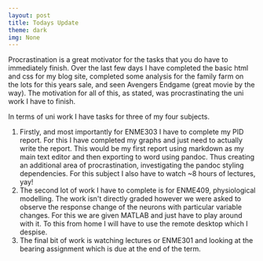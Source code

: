 ```yaml
---
layout: post
title: Todays Update
theme: dark
img: None
---
```


Procrastination is a great motivator for the tasks that you do have to immediately finish. Over the last few days I have completed the basic html and css for my blog site, completed some analysis for the family farm on the lots for this years sale, and seen Avengers Endgame (great movie by the way). The motivation for all of this, as stated, was procrastinating the uni work I have to finish.

In terms of uni work I have tasks for three of my four subjects.

1. Firstly, and most importantly for ENME303 I have to complete my PID report. For this I have completed my graphs and just need to actually write the report. This would be my first report using markdown as my main text editor and then exporting to word using pandoc. Thus creating an additional area of procrastination, investigating the pandoc styling dependencies. For this subject I also have to watch ~8 hours of lectures, yay!
2. The second lot of work I have to complete is for ENME409, physiological modelling. The work isn't directly graded however we were asked to observe the response change of the neurons with particular variable changes. For this we are given MATLAB and just have to play around with it. To this from home I will have to use the remote desktop which I despise.
3. The final bit of work is watching lectures or ENME301 and looking at the bearing assignment which is due at the end of the term.
